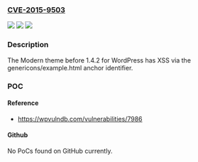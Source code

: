 ### [CVE-2015-9503](https://cve.mitre.org/cgi-bin/cvename.cgi?name=CVE-2015-9503)
![](https://img.shields.io/static/v1?label=Product&message=n%2Fa&color=blue)
![](https://img.shields.io/static/v1?label=Version&message=n%2Fa&color=blue)
![](https://img.shields.io/static/v1?label=Vulnerability&message=n%2Fa&color=brighgreen)

### Description

The Modern theme before 1.4.2 for WordPress has XSS via the genericons/example.html anchor identifier.

### POC

#### Reference
- https://wpvulndb.com/vulnerabilities/7986

#### Github
No PoCs found on GitHub currently.

